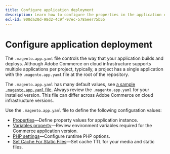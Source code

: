 ```yaml
---
title: Configure application deployment
description: Learn how to configure the properties in the application configuration file that control the way the Commerce application builds and deploys to the Cloud environment.
exl-id: 900da20d-98d2-4c9f-97ec-578aee775b55
---
```

# Configure application deployment

The `.magento.app.yaml` file controls the way that your application builds and deploys. Although Adobe Commerce on cloud infrastructure supports multiple applications per project, typically, a project has a single application with the `.magento.app.yaml` file at the root of the repository.

The `.magento.app.yaml` has many default values, see [a sample `.magento.app.yaml` file](https://github.com/magento/magento-cloud/blob/master/.magento.app.yaml). Always review the `.magento.app.yaml` for your installed version. This file can differ across Adobe Commerce on cloud infrastructure versions.

Use the `.magento.app.yaml` file to define the following configuration values:

- [Properties](properties.md)—Define property values for application instance.
- [Variables property](variables-property.md)—Review environment variables required for the Commerce application version.
- [PHP settings](php-settings.md)—Configure runtime PHP options.
- [Set Cache For Static Files](set-cache.md)—Set cache TTL for your media and static files.

